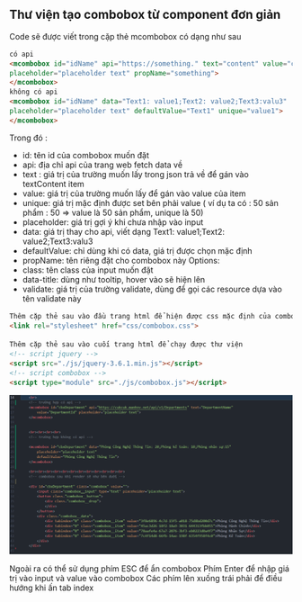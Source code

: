
## Thư viện tạo combobox từ component đơn giản
Code sẽ được viết trong cặp thẻ mcombobox có dạng như sau
```html
có api
<mcombobox id="idName" api="https://something." text="content" value="content2" class="inputclass" data-title="title của input khi hover" validate="ValidateName"
placeholder="placeholder text" propName="something">
</mcombobox>
không có api
<mcombobox id="idName" data="Text1: value1;Text2: value2;Text3:valu3"  class="inputclass" data-title="title của input khi hover"
placeholder="placeholder text" defaultValue="Text1" unique="value1">
</mcombobox>
```
Trong đó :
- id: tên id của combobox muốn đặt
- api: địa chỉ api của trang web fetch data về
- text : giá trị của trường muốn lấy trong json trả về để gán vào textContent item
- value: giá trị của trường muốn lấy để gán vào value của item
- unique: giá trị mặc định được set bên phải value
( ví dụ ta có : 50 sản phẩm : 50 => value là 50 sản phẩm, unique là 50)
- placeholder: giá trị gợi ý khi chưa nhập vào input
- data: giá trị thay cho api, viết dạng Text1: value1;Text2: value2;Text3:valu3
- defaultValue: chỉ dùng khi có data, giá trị được chọn mặc định
- propName: tên riêng đặt cho combobox này
Options:
- class: tên class của input muốn đặt
- data-title: dùng như tooltip, hover vào sẽ hiện lên
- validate: giá trị của trường validate, dùng để gọi các resource dựa vào tên validate này


````html
Thêm cặp thẻ sau vào đầu trang html để hiện được css mặc định của combobox
<link rel="stylesheet" href="css/combobox.css">

Thêm cặp thẻ sau vào cuối trang html để chạy được thư viện
<!-- script jquery -->
<script src="./js/jquery-3.6.1.min.js"></script>
<!-- script combobox -->
<script type="module" src="./js/combobox.js"></script>
````
![Test combobox](./img/description.png)

Ngoài ra có thể sử dụng phím ESC để ẩn combobox
Phím Enter để nhập giá trị vào input và value vào combobox
Các phím lên xuống trái phải để điều hướng khi ấn tab index